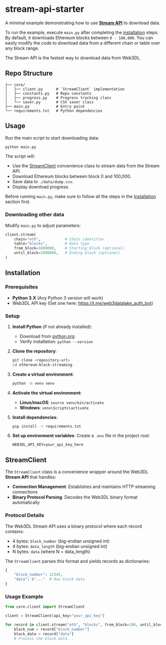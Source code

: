 # stream-api-starter

A minimal example demonstrating how to use **[Stream API](https://github.com/web3dl#stream-api)** to download data.

To run the example, execute `main.py` after completing the [installation](#installation) steps. By default, it downloads Ethereum blocks between `0 - 100,000`. You can easily modify the code to download data from a different chain or table over any block range.

The Stream API is the fastest way to download data from Web3DL.

## Repo Structure

```
├── core/
│   ├── client.py      # `StreamClient` implementation
│   ├── constants.py   # Repo constants
│   ├── progress.py    # Progress tracking class
│   └── saver.py       # CSV saver class
├── main.py            # Entry point
└── requirements.txt   # Python dependencies
```

## Usage

Run the main script to start downloading data:

```bash
python main.py
```

The script will:

- Use the [StreamClient](#streamclient) convenience class to stream data from the Stream API.
- Download Ethereum blocks between block 0 and 100,000.
- Save data to `./data/dump.csv`.
- Display download progress.

Before running `main.py`, make sure to follow all the steps in the [Installation](#installtion) section first.

### Downloading other data

Modify `main.py` to adjust parameters:

```python
client.stream(
    chain="eth",           # Chain identifier
    table="blocks",        # Data type
    from_block=1000000,    # Starting block (optional)
    until_block=2000000,   # Ending block (optional)
)
```

## Installation

### Prerequisites

- **Python 3.X** (Any Python 3 version will work)
- Web3DL API key (Get one here: https://t.me/web3datalake_auth_bot)

### Setup

1. **Install Python** (if not already installed):
   - Download from [python.org](https://python.org)
   - Verify installation: `python --version`

2. **Clone the repository**:
   ```bash
   git clone <repository-url>
   cd ethereum-block-streaming
   ```

3. **Create a virtual environment**:
   ```bash
   python -m venv venv
   ```

4. **Activate the virtual environment**:
   - **Linux/macOS**: `source venv/bin/activate`
   - **Windows**: `venv\Scripts\activate`

5. **Install dependencies**:
   ```bash
   pip install -r requirements.txt
   ```

6. **Set up environment variables**:
   Create a `.env` file in the project root:
   ```
   WEB3DL_API_KEY=your_api_key_here
   ```

## StreamClient

The `StreamClient` class is a convenience wrapper around the Web3DL **Stream API** that handles:

- **Connection Management**: Establishes and maintains HTTP streaming connections
- **Binary Protocol Parsing**: Decodes the Web3DL binary format automatically

### Protocol Details

The Web3DL Stream API uses a binary protocol where each record contains:

- 4 bytes: `block_number` (big-endian unsigned int)
- 4 bytes: `data_length` (big-endian unsigned int)  
- N bytes: `data` (where N = data_length)

The `StreamClient` parses this format and yields records as dictionaries:
```python
{
    "block_number": 12345,
    "data": b"..."  # Raw block data
}
```

### Usage Example

```python
from core.client import StreamClient

client = StreamClient(api_key="your_api_key")

for record in client.stream("eth", "blocks", from_block=100, until_block=200):
    block_num = record["block_number"]
    block_data = record["data"]
    # Process the block data...
```
